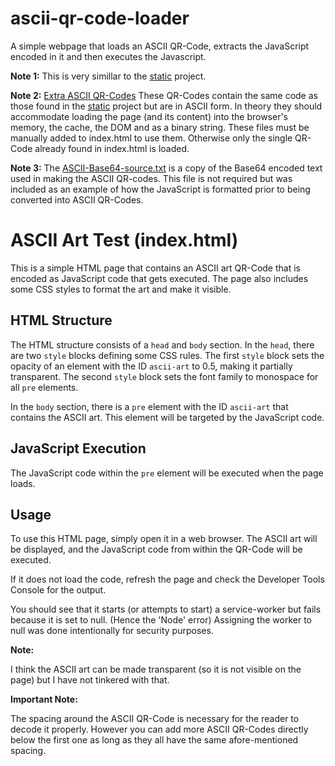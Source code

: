 # ascii-qr-code-loader
A simple webpage that loads an ASCII QR-Code, extracts the JavaScript encoded in it and then executes the Javascript.

**Note 1:** This is very simillar to the [static](https://github.com/txtatech/static) project.

**Note 2:** [Extra ASCII QR-Codes](https://github.com/txtatech/ascii-qr-code-loader/tree/main/Extra-ASCII-QR-Codes)
These QR-Codes contain the same code as those found in the [static](https://github.com/txtatech/static) project but are in ASCII form.
In theory they should accommodate loading the page (and its content) into the browser's memory, the cache, the DOM and as a binary string.
These files must be manually added to index.html to use them. Otherwise only the single QR-Code already found in index.html is loaded.

**Note 3:** The [ASCII-Base64-source.txt](https://github.com/txtatech/ascii-qr-code-loader/blob/main/ASCII-Base64-source.txt) is a copy of the Base64 encoded text used in making the ASCII QR-codes. This file is not required but was included as an example of how the JavaScript is formatted prior to being converted into ASCII QR-Codes.

# ASCII Art Test (index.html)

This is a simple HTML page that contains an ASCII art QR-Code that is encoded as JavaScript code that gets executed. The page also includes some CSS styles to format the art and make it visible.

## HTML Structure

The HTML structure consists of a `head` and `body` section. In the `head`, there are two `style` blocks defining some CSS rules. The first `style` block sets the opacity of an element with the ID `ascii-art` to 0.5, making it partially transparent. The second `style` block sets the font family to monospace for all `pre` elements.

In the `body` section, there is a `pre` element with the ID `ascii-art` that contains the ASCII art. This element will be targeted by the JavaScript code.

## JavaScript Execution

The JavaScript code within the `pre` element will be executed when the page loads.

## Usage

To use this HTML page, simply open it in a web browser. The ASCII art will be displayed, and the JavaScript code from within the QR-Code will be executed.

If it does not load the code, refresh the page and check the Developer Tools Console for the output.

You should see that it starts (or attempts to start) a service-worker but fails because it is set to null. (Hence the 'Node' error)
Assigning the worker to null was done intentionally for security purposes.

**Note:**

I think the ASCII art can be made transparent (so it is not visible on the page) but I have not tinkered with that.

**Important Note:**

The spacing around the ASCII QR-Code is necessary for the reader to decode it properly. However you can add more ASCII QR-Codes directly below the first one as long as they all have the same afore-mentioned spacing.
